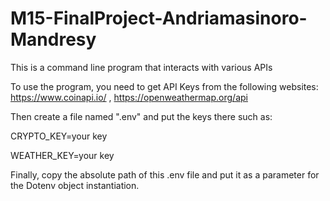 # M15-FinalProject-Andriamasinoro-Mandresy
This is a command line program that interacts with various APIs

To use the program, you need to get API Keys from the following websites: https://www.coinapi.io/ , https://openweathermap.org/api

Then create a file named ".env" and put the keys there such as: 

  CRYPTO_KEY=your key
  
  WEATHER_KEY=your key

Finally, copy the absolute path of this .env file and put it as a parameter for the Dotenv object instantiation.

